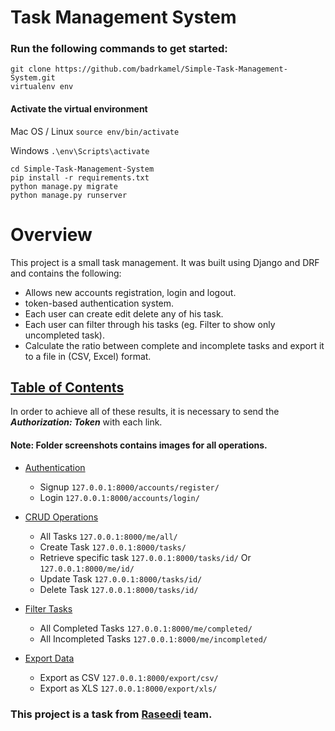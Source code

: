 # Task Management System

### Run the following commands to get started:

```
git clone https://github.com/badrkamel/Simple-Task-Management-System.git
virtualenv env
```
#### Activate the virtual environment

Mac OS / Linux
```source env/bin/activate```

Windows
```.\env\Scripts\activate```

```
cd Simple-Task-Management-System
pip install -r requirements.txt
python manage.py migrate
python manage.py runserver
```

# Overview

This project is a small task management.
It was built using Django and DRF and contains the following:

* Allows new accounts registration, login and logout.
* token-based authentication system.
* Each user can create edit delete any of his task.
* Each user can filter through his tasks (eg. Filter to show only uncompleted task).
* Calculate the ratio between complete and incomplete tasks and export it to a file in (CSV, Excel) format.

<a name="table-of-contents"></a>
## [Table of Contents](#table-of-contents)

In order to achieve all of these results, it is necessary to send the **_Authorization: Token_** with each link.

#### Note: Folder screenshots contains images for all operations.

* [Authentication](#auth)
  * Signup ```127.0.0.1:8000/accounts/register/```
  * Login ```127.0.0.1:8000/accounts/login/```
  
* [CRUD Operations](#crud)
  * All Tasks ```127.0.0.1:8000/me/all/```
  * Create Task ```127.0.0.1:8000/tasks/```
  * Retrieve specific task ```127.0.0.1:8000/tasks/id/``` Or ```127.0.0.1:8000/me/id/```
  * Update Task ```127.0.0.1:8000/tasks/id/```
  * Delete Task ```127.0.0.1:8000/tasks/id/```

* [Filter Tasks](#filter)
  * All Completed Tasks ```127.0.0.1:8000/me/completed/```
  * All Incompleted Tasks ```127.0.0.1:8000/me/incompleted/```
  

* [Export Data](#crud)
  * Export as CSV ```127.0.0.1:8000/export/csv/```
  * Export as XLS ```127.0.0.1:8000/export/xls/```
  
[Raseedi]: http://www.raseedi.co/
### This project is a task from [Raseedi] team.


<a name="auth"></a>
<a name="all-tasks"></a>
<a name="crud"></a>
<a name="filter"></a>
<a name="export"></a>
